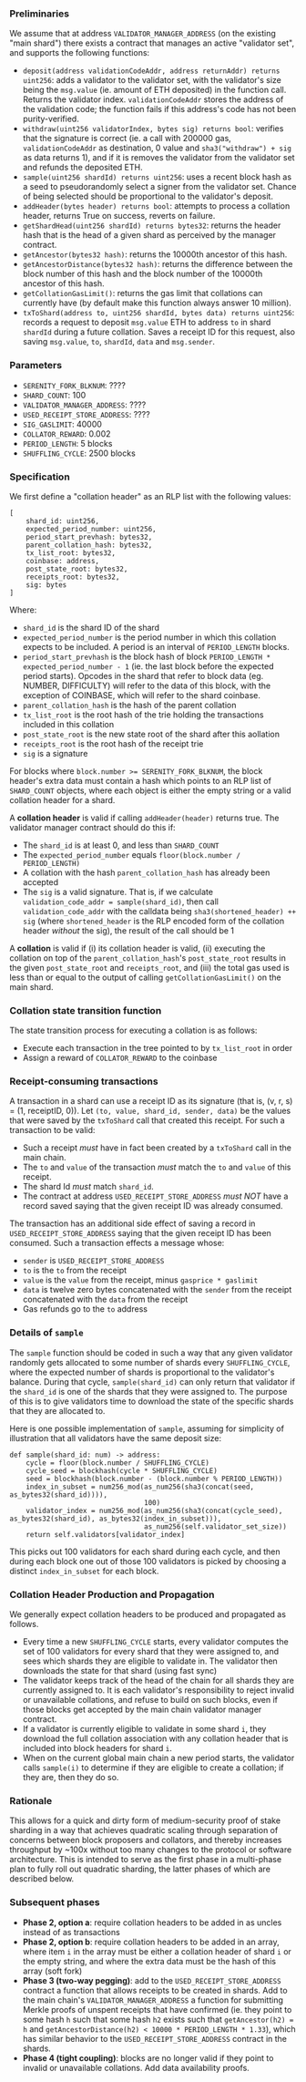 ### Preliminaries

We assume that at address `VALIDATOR_MANAGER_ADDRESS` (on the existing "main shard") there exists a contract that manages an active "validator set", and supports the following functions:

-   `deposit(address validationCodeAddr, address returnAddr) returns uint256`: adds a validator to the validator set, with the validator's size being the `msg.value` (ie. amount of ETH deposited) in the function call. Returns the validator index. `validationCodeAddr` stores the address of the validation code; the function fails if this address's code has not been purity-verified.
-   `withdraw(uint256 validatorIndex, bytes sig) returns bool`: verifies that the signature is correct (ie. a call with 200000 gas, `validationCodeAddr` as destination, 0 value and `sha3("withdraw") + sig` as data returns 1), and if it is removes the validator from the validator set and refunds the deposited ETH.
-   `sample(uint256 shardId) returns uint256`: uses a recent block hash as a seed to pseudorandomly select a signer from the validator set. Chance of being selected should be proportional to the validator's deposit.
-   `addHeader(bytes header) returns bool`: attempts to process a collation header, returns True on success, reverts on failure.
-   `getShardHead(uint256 shardId) returns bytes32`: returns the header hash that is the head of a given shard as perceived by the manager contract.
-   `getAncestor(bytes32 hash)`: returns the 10000th ancestor of this hash.
-   `getAncestorDistance(bytes32 hash)`: returns the difference between the block number of this hash and the block number of the 10000th ancestor of this hash.
-   `getCollationGasLimit()`: returns the gas limit that collations can currently have (by default make this function always answer 10 million).
-   `txToShard(address to, uint256 shardId, bytes data) returns uint256`: records a request to deposit `msg.value` ETH to address `to` in shard `shardId` during a future collation. Saves a receipt ID for this request, also saving `msg.value`, `to`, `shardId`, `data` and `msg.sender`.

### Parameters

-   `SERENITY_FORK_BLKNUM`: ????
-   `SHARD_COUNT`: 100
-   `VALIDATOR_MANAGER_ADDRESS`: ????
-   `USED_RECEIPT_STORE_ADDRESS`: ????
-   `SIG_GASLIMIT`: 40000
-   `COLLATOR_REWARD`: 0.002
-   `PERIOD_LENGTH`: 5 blocks
-   `SHUFFLING_CYCLE`: 2500 blocks

### Specification

We first define a "collation header" as an RLP list with the following values:

    [
        shard_id: uint256,
        expected_period_number: uint256,
        period_start_prevhash: bytes32,
        parent_collation_hash: bytes32,
        tx_list_root: bytes32,
        coinbase: address,
        post_state_root: bytes32,
        receipts_root: bytes32,
        sig: bytes
    ]

Where:

-   `shard_id` is the shard ID of the shard
-   `expected_period_number` is the period number in which this collation expects to be included. A period is an interval of `PERIOD_LENGTH` blocks.
-   `period_start_prevhash` is the block hash of block `PERIOD_LENGTH * expected_period_number - 1` (ie. the last block before the expected period starts). Opcodes in the shard that refer to block data (eg. NUMBER, DIFFICULTY) will refer to the data of this block, with the exception of COINBASE, which will refer to the shard coinbase.
-   `parent_collation_hash` is the hash of the parent collation
-   `tx_list_root` is the root hash of the trie holding the transactions included in this collation
-   `post_state_root` is the new state root of the shard after this aollation
-   `receipts_root` is the root hash of the receipt trie
-   `sig` is a signature

For blocks where `block.number >= SERENITY_FORK_BLKNUM`, the block header's extra data must contain a hash which points to an RLP list of `SHARD_COUNT` objects, where each object is either the empty string or a valid collation header for a shard.

A **collation header** is valid if calling `addHeader(header)` returns true. The validator manager contract should do this if:

-   The `shard_id` is at least 0, and less than `SHARD_COUNT`
-   The `expected_period_number` equals `floor(block.number / PERIOD_LENGTH)`
-   A collation with the hash `parent_collation_hash` has already been accepted
-   The `sig` is a valid signature. That is, if we calculate `validation_code_addr = sample(shard_id)`, then call `validation_code_addr` with the calldata being `sha3(shortened_header) ++ sig` (where `shortened_header` is the RLP encoded form of the collation header _without_ the sig), the result of the call should be 1

A **collation** is valid if (i) its collation header is valid, (ii) executing the collation on top of the `parent_collation_hash`'s `post_state_root` results in the given `post_state_root` and `receipts_root`, and (iii) the total gas used is less than or equal to the output of calling `getCollationGasLimit()` on the main shard.

### Collation state transition function

The state transition process for executing a collation is as follows:

* Execute each transaction in the tree pointed to by `tx_list_root` in order
* Assign a reward of `COLLATOR_REWARD` to the coinbase

### Receipt-consuming transactions

A transaction in a shard can use a receipt ID as its signature (that is, (v, r, s) = (1, receiptID, 0)). Let `(to, value, shard_id, sender, data)` be the values that were saved by the `txToShard` call that created this receipt. For such a transaction to be valid:

* Such a receipt *must* have in fact been created by a `txToShard` call in the main chain.
* The `to` and `value` of the transaction *must* match the `to` and `value` of this receipt.
* The shard Id *must* match `shard_id`.
* The contract at address `USED_RECEIPT_STORE_ADDRESS` *must NOT* have a record saved saying that the given receipt ID was already consumed.

The transaction has an additional side effect of saving a record in `USED_RECEIPT_STORE_ADDRESS` saying that the given receipt ID has been consumed. Such a transaction effects a message whose:

* `sender` is `USED_RECEIPT_STORE_ADDRESS`
* `to` is the `to` from the receipt
* `value` is the `value` from the receipt, minus `gasprice * gaslimit`
* `data` is twelve zero bytes concatenated with the `sender` from the receipt concatenated with the `data` from the receipt
* Gas refunds go to the `to` address

### Details of `sample`

The `sample` function should be coded in such a way that any given validator randomly gets allocated to some number of shards every `SHUFFLING_CYCLE`, where the expected number of shards is proportional to the validator's balance. During that cycle, `sample(shard_id)` can only return that validator if the `shard_id` is one of the shards that they were assigned to. The purpose of this is to give validators time to download the state of the specific shards that they are allocated to.

Here is one possible implementation of `sample`, assuming for simplicity of illustration that all validators have the same deposit size:

    def sample(shard_id: num) -> address:
        cycle = floor(block.number / SHUFFLING_CYCLE)
        cycle_seed = blockhash(cycle * SHUFFLING_CYCLE)
        seed = blockhash(block.number - (block.number % PERIOD_LENGTH))
        index_in_subset = num256_mod(as_num256(sha3(concat(seed, as_bytes32(shard_id)))),
                                     100)
        validator_index = num256_mod(as_num256(sha3(concat(cycle_seed), as_bytes32(shard_id), as_bytes32(index_in_subset))),
                                     as_num256(self.validator_set_size))
        return self.validators[validator_index]

This picks out 100 validators for each shard during each cycle, and then during each block one out of those 100 validators is picked by choosing a distinct `index_in_subset` for each block.

### Collation Header Production and Propagation

We generally expect collation headers to be produced and propagated as follows.

* Every time a new `SHUFFLING_CYCLE` starts, every validator computes the set of 100 validators for every shard that they were assigned to, and sees which shards they are eligible to validate in. The validator then downloads the state for that shard (using fast sync)
* The validator keeps track of the head of the chain for all shards they are currently assigned to. It is each validator's responsibility to reject invalid or unavailable collations, and refuse to build on such blocks, even if those blocks get accepted by the main chain validator manager contract.
* If a validator is currently eligible to validate in some shard `i`, they download the full collation association with any collation header that is included into block headers for shard `i`.
* When on the current global main chain a new period starts, the validator calls `sample(i)` to determine if they are eligible to create a collation; if they are, then they do so.

### Rationale

This allows for a quick and dirty form of medium-security proof of stake sharding in a way that achieves quadratic scaling through separation of concerns between block proposers and collators, and thereby increases throughput by ~100x without too many changes to the protocol or software architecture. This is intended to serve as the first phase in a multi-phase plan to fully roll out quadratic sharding, the latter phases of which are described below.

### Subsequent phases

* **Phase 2, option a**: require collation headers to be added in as uncles instead of as transactions
* **Phase 2, option b**: require collation headers to be added in an array, where item `i` in the array must be either a collation header of shard `i` or the empty string, and where the extra data must be the hash of this array (soft fork)
* **Phase 3 (two-way pegging)**: add to the `USED_RECEIPT_STORE_ADDRESS` contract a function that allows receipts to be created in shards. Add to the main chain's `VALIDATOR_MANAGER_ADDRESS` a function for submitting Merkle proofs of unspent receipts that have confirmed (ie. they point to some hash `h` such that some hash `h2` exists such that `getAncestor(h2) = h` and `getAncestorDistance(h2) < 10000 * PERIOD_LENGTH * 1.33`), which has similar behavior to the `USED_RECEIPT_STORE_ADDRESS` contract in the shards.
* **Phase 4 (tight coupling)**: blocks are no longer valid if they point to invalid or unavailable collations. Add data availability proofs.
